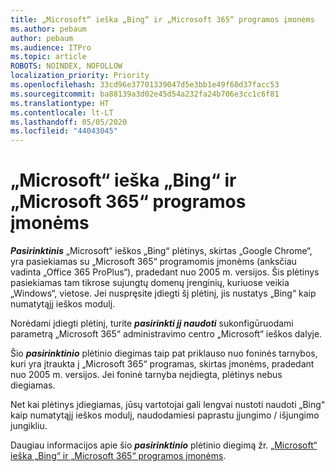 ```yaml
---
title: „Microsoft“ ieška „Bing“ ir „Microsoft 365“ programos įmonėms
ms.author: pebaum
author: pebaum
ms.audience: ITPro
ms.topic: article
ROBOTS: NOINDEX, NOFOLLOW
localization_priority: Priority
ms.openlocfilehash: 33cd96e37701339047d5e3bb1e49f60d37facc53
ms.sourcegitcommit: ba88139a3d02e45d54a232fa24b706e3cc1c6f81
ms.translationtype: HT
ms.contentlocale: lt-LT
ms.lasthandoff: 05/05/2020
ms.locfileid: "44043045"
---
```

# <a name="microsoft-search-in-bing-and-microsoft-365-apps-for-enterprise"></a>„Microsoft“ ieška „Bing“ ir „Microsoft 365“ programos įmonėms

***Pasirinktinis*** „Microsoft“ ieškos „Bing“ plėtinys, skirtas „Google Chrome“, yra pasiekiamas su „Microsoft 365“ programomis įmonėms (anksčiau vadinta „Office 365 ProPlus“), pradedant nuo 2005 m. versijos. Šis plėtinys pasiekiamas tam tikrose sujungtų domenų įrenginių, kuriuose veikia „Windows“, vietose. Jei nuspręsite įdiegti šį plėtinį, jis nustatys „Bing“ kaip numatytąjį ieškos modulį.

Norėdami įdiegti plėtinį, turite ***pasirinkti jį naudoti*** sukonfigūruodami parametrą „Microsoft 365“ administravimo centro „Microsoft“ ieškos dalyje.

Šio ***pasirinktinio*** plėtinio diegimas taip pat priklauso nuo foninės tarnybos, kuri yra įtraukta į „Microsoft 365“ programas, skirtas įmonėms, pradedant nuo 2005 m. versijos. Jei foninė tarnyba neįdiegta, plėtinys nebus diegiamas.

Net kai plėtinys įdiegiamas, jūsų vartotojai gali lengvai nustoti naudoti „Bing“ kaip numatytąjį ieškos modulį, naudodamiesi paprastu įjungimo / išjungimo jungikliu.

Daugiau informacijos apie šio ***pasirinktinio*** plėtinio diegimą žr. [„Microsoft“ ieška „Bing“ ir „Microsoft 365“ programos įmonėms](https://docs.microsoft.com/deployoffice/microsoft-search-bing).